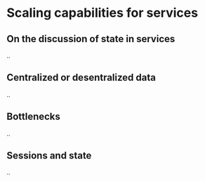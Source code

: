 # Scaling capabilities for services

## On the discussion of state in services

..

## Centralized or desentralized data

..

## Bottlenecks

..

## Sessions and state

..